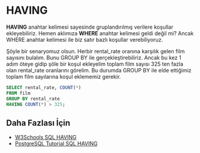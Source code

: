 HAVING
======

**HAVING** anahtar kelimesi sayesinde gruplandırılmış verilere koşullar ekleyebiliriz. Hemen aklımıza **WHERE** anahtar kelimesi geldi değil mi? Ancak WHERE anahtar
kelimesi ile biz satır bazlı koşullar verebiliyoruz.

Şöyle bir senaryomuz olsun. Herbir rental_rate oranına karşılık gelen film sayısını bulalım. Bunu GROUP BY ile gerçekleştirebiliriz. Ancak bu kez 1 adım öteye gidip
şöle bir koşul ekleyelim toplam film sayısı 325 ten fazla olan rental_rate oranlarını görelim. Bu durumda GROUP BY ile elde ettiğimiz toplam film sayılarına
koşul eklememiz gerekir.

```SQL
SELECT rental_rate, COUNT(*) 
FROM film
GROUP BY rental_rate
HAVING COUNT(*) > 325;
```

## Daha Fazlası İçin
- [W3Schools SQL HAVING](https://www.w3schools.com/sql/sql_having.asp)
- [PostgreSQL Tutorial SQL HAVING](https://www.postgresqltutorial.com/postgresql-having/)



